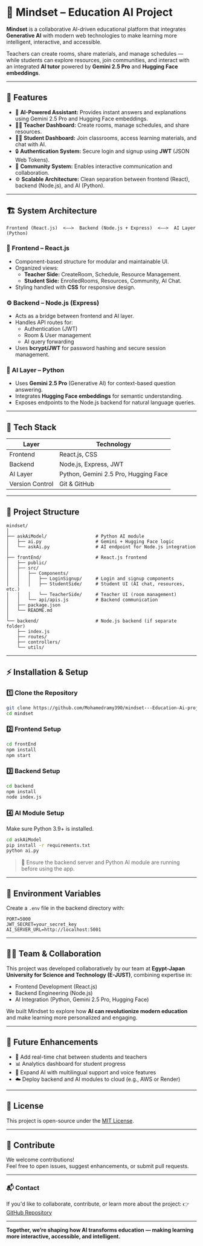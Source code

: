 # 🧠 Mindset – Education AI Project

**Mindset** is a collaborative AI-driven educational platform that integrates **Generative AI** with modern web technologies to make learning more intelligent, interactive, and accessible.

Teachers can create rooms, share materials, and manage schedules — while students can explore resources, join communities, and interact with an integrated **AI tutor** powered by **Gemini 2.5 Pro** and **Hugging Face embeddings**.

---

## 🚀 Features

- 🤖 **AI-Powered Assistant:** Provides instant answers and explanations using Gemini 2.5 Pro and Hugging Face embeddings.  
- 👩‍🏫 **Teacher Dashboard:** Create rooms, manage schedules, and share resources.  
- 🧑‍🎓 **Student Dashboard:** Join classrooms, access learning materials, and chat with AI.  
- 🔒 **Authentication System:** Secure login and signup using **JWT** (JSON Web Tokens).  
- 💬 **Community System:** Enables interactive communication and collaboration.  
- ⚙️ **Scalable Architecture:** Clean separation between frontend (React), backend (Node.js), and AI (Python).  

---

## 🏗️ System Architecture

```
Frontend (React.js)  <——>  Backend (Node.js + Express)  <——>  AI Layer (Python)
```

### 🧩 Frontend – React.js
- Component-based structure for modular and maintainable UI.
- Organized views:
  - **Teacher Side:** CreateRoom, Schedule, Resource Management.
  - **Student Side:** EnrolledRooms, Resources, Community, AI Chat.
- Styling handled with **CSS** for responsive design.

### ⚙️ Backend – Node.js (Express)
- Acts as a bridge between frontend and AI layer.
- Handles API routes for:
  - Authentication (JWT)
  - Room & User management
  - AI query forwarding
- Uses **bcrypt/JWT** for password hashing and secure session management.

### 🧠 AI Layer – Python
- Uses **Gemini 2.5 Pro** (Generative AI) for context-based question answering.
- Integrates **Hugging Face embeddings** for semantic understanding.
- Exposes endpoints to the Node.js backend for natural language queries.

---

## 🧰 Tech Stack

| Layer | Technology |
|-------|-------------|
| Frontend | React.js, CSS |
| Backend | Node.js, Express, JWT |
| AI Layer | Python, Gemini 2.5 Pro, Hugging Face |
| Version Control | Git & GitHub |

---

## 📁 Project Structure

```
mindset/
│
├── askAiModel/                  # Python AI module
│   ├── ai.py                    # Gemini + Hugging Face logic
│   └── askAi.py                 # AI endpoint for Node.js integration
│
├── frontEnd/                    # React.js frontend
│   ├── public/
│   ├── src/
│   │   ├── Components/
│   │   │   ├── LoginSignup/     # Login and signup components
│   │   │   ├── StudentSide/     # Student UI (AI chat, resources, etc.)
│   │   │   └── TeacherSide/     # Teacher UI (room management)
│   │   └── api/apis.js          # Backend communication
│   ├── package.json
│   └── README.md
│
└── backend/                     # Node.js backend (if separate folder)
    ├── index.js
    ├── routes/
    ├── controllers/
    └── utils/
```

---

## ⚡ Installation & Setup

### 1️⃣ Clone the Repository
```bash
git clone https://github.com/Mohamedramy390/mindset---Education-Ai-project.git
cd mindset
```

### 2️⃣ Frontend Setup
```bash
cd frontEnd
npm install
npm start
```

### 3️⃣ Backend Setup
```bash
cd backend
npm install
node index.js
```

### 4️⃣ AI Module Setup
Make sure Python 3.9+ is installed.

```bash
cd askAiModel
pip install -r requirements.txt
python ai.py
```

> 🧩 Ensure the backend server and Python AI module are running before using the app.

---

## 🔐 Environment Variables

Create a `.env` file in the backend directory with:

```
PORT=5000
JWT_SECRET=your_secret_key
AI_SERVER_URL=http://localhost:5001
```

---

## 🧑‍💻 Team & Collaboration

This project was developed collaboratively by our team at **Egypt-Japan University for Science and Technology (E-JUST)**, combining expertise in:
- Frontend Development (React.js)
- Backend Engineering (Node.js)
- AI Integration (Python, Gemini 2.5 Pro, Hugging Face)

We built Mindset to explore how **AI can revolutionize modern education** and make learning more personalized and engaging.

---

## 🚧 Future Enhancements

- 🧩 Add real-time chat between students and teachers  
- 📊 Analytics dashboard for student progress  
- 🧠 Expand AI with multilingual support and voice features  
- ☁️ Deploy backend and AI modules to cloud (e.g., AWS or Render)  

---

## 🪪 License
This project is open-source under the [MIT License](LICENSE).

---

## 🌟 Contribute
We welcome contributions!  
Feel free to open issues, suggest enhancements, or submit pull requests.

---

### 📬 Contact
If you'd like to collaborate, contribute, or learn more about the project:
👉 [GitHub Repository](https://github.com/Mohamedramy390/mindset---Education-Ai-project)

---

**Together, we’re shaping how AI transforms education — making learning more interactive, accessible, and intelligent.**

